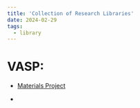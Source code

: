 ```yaml
---
title: 'Collection of Research Libraries'
date: 2024-02-29
tags:
  - library
---
```


# VASP:

- [Materials Project](https://next-gen.materialsproject.org/)

- 
